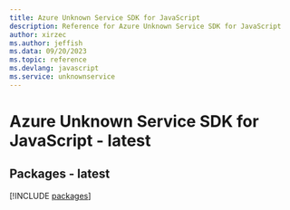 ```yaml
---
title: Azure Unknown Service SDK for JavaScript
description: Reference for Azure Unknown Service SDK for JavaScript
author: xirzec
ms.author: jeffish
ms.data: 09/20/2023
ms.topic: reference
ms.devlang: javascript
ms.service: unknownservice
---
```

# Azure Unknown Service SDK for JavaScript - latest
## Packages - latest
[!INCLUDE [packages](unknown-service-index.md)]